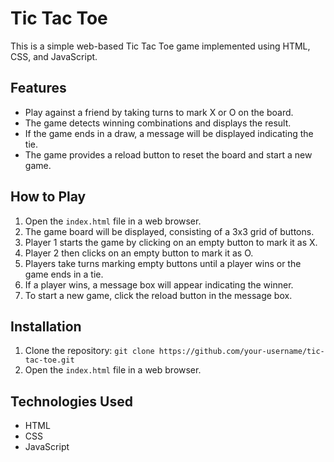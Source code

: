 # Tic Tac Toe

This is a simple web-based Tic Tac Toe game implemented using HTML, CSS, and JavaScript.

## Features

- Play against a friend by taking turns to mark X or O on the board.
- The game detects winning combinations and displays the result.
- If the game ends in a draw, a message will be displayed indicating the tie.
- The game provides a reload button to reset the board and start a new game.

## How to Play

1. Open the `index.html` file in a web browser.
2. The game board will be displayed, consisting of a 3x3 grid of buttons.
3. Player 1 starts the game by clicking on an empty button to mark it as X.
4. Player 2 then clicks on an empty button to mark it as O.
5. Players take turns marking empty buttons until a player wins or the game ends in a tie.
6. If a player wins, a message box will appear indicating the winner.
7. To start a new game, click the reload button in the message box.

## Installation

1. Clone the repository: `git clone https://github.com/your-username/tic-tac-toe.git`
2. Open the `index.html` file in a web browser.

## Technologies Used

- HTML
- CSS
- JavaScript

